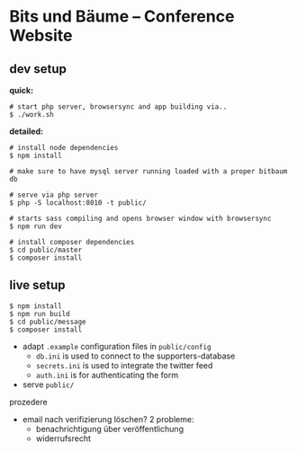 # Bits und Bäume – Conference Website

## dev setup
**quick:**
```
# start php server, browsersync and app building via..
$ ./work.sh
```

**detailed:**
```
# install node dependencies
$ npm install

# make sure to have mysql server running loaded with a proper bitbaum db

# serve via php server
$ php -S localhost:8010 -t public/

# starts sass compiling and opens browser window with browsersync
$ npm run dev

# install composer dependencies
$ cd public/master
$ composer install
```

## live setup
```
$ npm install
$ npm run build
$ cd public/message
$ composer install
```
- adapt `.example` configuration files in `public/config`
	- `db.ini` is used to connect to the supporters-database
	- `secrets.ini` is used to integrate the twitter feed
	- `auth.ini` is for authenticating the form
- serve `public/`


prozedere
- email nach verifizierung löschen? 2 probleme:
  - benachrichtigung über veröffentlichung
  - widerrufsrecht

